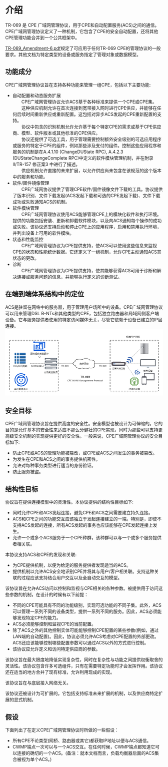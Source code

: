# 介绍

TR-069 是 CPE 广域网管理协议，用于CPE和自动配置服务(ACS)之间的通信。CPE广域网管理协议定义了一种机制，它包含了CPE的安全自动配置，还将其他CPE管理功能合并到一个公共框架中。

[TR-069_Amendment-6.pdf](https://www.broadband-forum.org/technical/download/TR-069_Amendment-6.pdf)规定了可应用于任何TR-069 CPE的管理协议的一般要求。其他文档为特定类型的设备或服务指定了管理对象或数据模型。

## 功能成分

CPE广域网管理协议旨在支持各种功能来管理一组CPE，包括以下主要功能:

* 自动配置和动态服务扩展  
  &emsp;&emsp;CPE广域网管理协议允许ACS基于各种标准来提供一个CPE或CPE集。  
  &emsp;&emsp;这种供应机制允许在首次连接到宽带接入网时进行CPE供应，并能够在任何后续时间重新供应或重新配置。这包括对异步ACS发起的CPE重新配置的支持。  
  &emsp;&emsp;协议中包含的识别机制允许允许基于每个特定CPE的需求或基于CPE供应商、模型、软件版本或其他标准的CPE供应。  
  &emsp;&emsp;协议还提供了可选工具，用于管理需要控制额外安全级别的可选应用程序或服务的特定于CPE的组件，例如那些涉及支付的组件。控制这些应用程序和服务的机制是在A.4.1.10 (ChangeDUState RPC), A.4.2.3 (DUStateChangeComplete RPC)中定义的软件模块管理机制，并在附录II/TR-157 修正案3  中进行了描述。  
  &emsp;&emsp;供应机制允许直接的未来扩展，以允许供应尚未包含在该规范的这个版本中的服务和功能。  
* 软件/固件镜像管理  
  &emsp;&emsp;CPE广域网协议提供了管理CPE软件/固件镜像文件下载的工具。协议提供了版本识别、文件下载发起(ACS发起下载和可选的CPE发起下载)、文件下载成功或失败通知ACS的机制。
* 软件模块管理  
  &emsp;&emsp;CPE广域网管理协议使用ACS能够管理CPE上的模块化软件和执行环境。提供的功能包括安装、更新和卸载软件模块，以及向ACS通知每个操作的成功或失败。该协议还支持启动和停止CPE上的应用程序，启用和禁用执行环境，并列出设备上可用的软件模块。
* 状态和性能监控  
  &emsp;&emsp;CPE广域网管理协议为CPE提供支持，使ACS可以使用这些信息来监视CPE的状态和性能统计数据。它还定义了一组机制，允许CPE主动通知ACS其状态的更改。
* 诊断  
  &emsp;&emsp;CPE广域网管理协议为CPE提供支持，使其能够获得ACS可用于诊断和解决连接或服务问题的信息，并能够执行定义的诊断测试。

## 在端到端体系结构中的定位

ACS是驻留在网络中的服务器，用于管理用户场所中的设备。CPE广域网管理协议可以用来管理DSL B-NTs和其他类型的CPE，包括独立路由器和局域网侧客户端设备。它与服务提供者使用的特定访问媒体无关，尽管它依赖于设备已建立的IP层连接。  
![端到端架构图](/imgs/network/tr-069/TR-069-end2end-architecture.png)

## 安全目标

CPE广域网管理协议旨在提供高度的安全性。安全模型也被设计为可伸缩的。它的目的是允许基本的安全性来适应不那么分健壮的CPE实现，同时为那些可以支持更高级安全机制的实现提供更好的安全性。一般来说，CPE广域网管理协议的安全目标如下:

* 防止CPE或ACS的管理功能被篡改，或CPE或ACS之间发生的事务被篡改。
* 为发生在CPE和ACS之间的事务提供机密性。
* 允许对每种事务类型进行适当的身份验证。
* 防止服务被盗。

## 结构性目标

协议旨在提供连接模型中的灵活性。本协议提供的结构性目标如下:

* 同时允许CPE和ACS发起连接，避免CPE和ACS之间需要建立持久连接。
* ACS和CPE之间的功能交互应该独立于发起连接建立的一端。特别是，即使不支持ACS发起的连接，所有ACS发起的事务也应该能够在CPE发起连接上发生。
* 允许一个或多个ACS服务于一个CPE种群，该种群可以与一个或多个服务提供者相关联。

本协议支持ACS和CPE的发现和关联:

* 为CPE提供机制，以便为给定的服务提供者发现适当的ACS。
* 提供机制以允许ACS安全地识别CPE并将其与用户/客户相关联。支持这种关联的过程应该支持结合用户交互以及全自动交互的模型。

该协议旨在允许ACS访问以控制和监视与CPE相关的各种参数。被提供用于访问这些参数的机制，在设计的时候有以下前提：

* 不同的CPE可能具有不同的功能级别，实现可选功能的不同子集。此外，ACS可以管理一系列不同的设备类型，提供一系列不同的服务。因此，ACS必须能够发现特定CPE的能力。
* ACS必须能够控制和监视CPE的当前配置。
* 除了ACS之外的其他控制实体可能能够控制CPE配置的某些参数(例如，通过LAN端的自动配置)。因此，协议必须允许ACS考虑对CPE配置的外部更改。ACS还应该能够控制哪些配置参数可以通过ACS以外的方式进行控制。
* 该协议应允许定义和访问特定供应商的参数。

该协议旨在最大限度地降低实现复杂性，同时在复杂性与功能之间提供权衡取舍的灵活性。该协议包含许多可选组件，只有在需要特定功能时才会发挥作用。该协议还在适当的地方合并了现有标准，允许利用现成的实现。

该协议旨在与底层接入网络无关。

该协议还被设计为可扩展的。它包括支持标准未来扩展的机制，以及供应商特定扩展的显式机制。

## 假设

下面列出了在定义CPE广域网管理协议时所做的一些假设：

* 所有CPE不论类型(网桥、路由器或其它)都获取IP地址以便与ACS通信。
* CWMP端点一次可以与一个ACS交互。在任何时候，CWMP端点都知道它可以连接的确切的一个ACS。(备注：就本文档而言，负载均衡器后面的ACS集合被视为单个ACS。)
